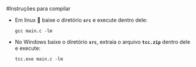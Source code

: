 #Instruções para compilar

  * Em linux :penguin: baixe o diretório **`src`** e execute dentro dele:
  
    `gcc main.c -lm`
  
  * No Windows baixe o diretório **`src`**, extraia o arquivo **`tcc.zip`** dentro dele e execute:
  
    `tcc.exe main.c -lm`

